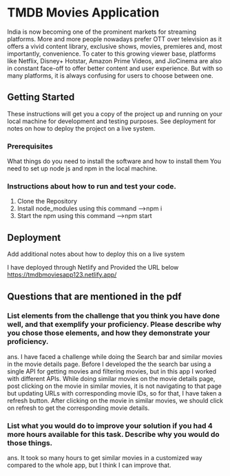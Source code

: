 # TMDB Movies Application

India is now becoming one of the prominent markets for streaming platforms. 
More and more people nowadays prefer OTT over television as it offers a vivid content library, exclusive shows, movies, premieres and, most importantly, convenience.
To cater to this growing viewer base, platforms like Netflix, Disney+ Hotstar, Amazon Prime Videos, and JioCinema are also in constant face-off to offer better content and user experience. 
But with so many platforms, it is always confusing for users to choose between one.

## Getting Started

These instructions will get you a copy of the project up and running on your local machine for development and testing purposes. See deployment for notes on how to deploy the project on a live system.

### Prerequisites

What things do you need to install the software and how to install them
You need to set up node js and npm in the local machine.
 
### Instructions about how to run and test your code.

 1. Clone the Repository 
 2. Install node_modules using this command -->npm i
 3. Start the npm using this command -->npm start

## Deployment

Add additional notes about how to deploy this on a live system

I have deployed through Netlify and Provided the URL below    
https://tmdbmoviesapp123.netlify.app/

## Questions that are mentioned in the pdf
     
### List elements from the challenge that you think you have done well, and that exemplify your proficiency. Please describe why you chose those elements, and how they demonstrate your proficiency.
ans.  I have faced a challenge while doing the Search bar and similar movies in the movie details page.
      Before I developed the the search bar using a single API for getting movies and filtering movies, but in this app I worked with different APIs.
      While doing similar movies on the movie details page, post clicking on the movie in similar movies, it is not navigating to that page but updating URLs with corresponding movie IDs, so for that, I have taken a refresh button.
      After clicking on the movie in similar movies, we should click on refresh to get the corresponding movie details.

### List what you would do to improve your solution if you had 4 more hours available for this task. Describe why you would do those things.
ans.  It took so many hours to get similar movies in a customized way compared to the whole app, but I think I can improve that.


